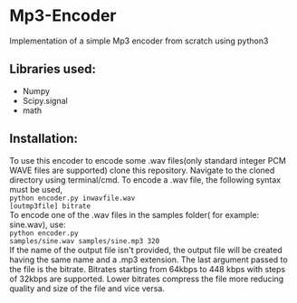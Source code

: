# Mp3-Encoder
Implementation of a simple Mp3 encoder from scratch using python3 
## Libraries used:
<ul>
  <li>Numpy</li>
  <li>Scipy.signal</li>
  <li>math</li>
</ul>

## Installation:
To use this encoder to encode some .wav files(only standard integer PCM WAVE files are supported) clone this repository. Navigate to the cloned directory using terminal/cmd. To encode a .wav file, the following syntax must be used,<br>
<code>python encoder.py inwavfile.wav [outmp3file] bitrate</code><br>
To encode one of the .wav files in the samples folder( for example: sine.wav), use:<br>
<code>python encoder.py samples/sine.wav samples/sine.mp3 320</code><br>
If the name of the output file isn't provided, the output file will be created having the same name and a .mp3 extension. The last argument passed to the file is the bitrate. Bitrates starting from 64kbps to 448 kbps with steps of 32kbps are supported. Lower bitrates compress the file more reducing quality and size of the file and vice versa.

